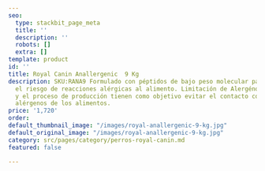 ```yaml
---
seo:
  type: stackbit_page_meta
  title: ''
  description: ''
  robots: []
  extra: []
template: product
id: ''
title: Royal Canin Anallergenic  9 Kg
description: SKU:RANA9 Formulado con péptidos de bajo peso molecular para reducir
  el riesgo de reacciones alérgicas al alimento. Limitación de Alergénos. La fórmula
  y el proceso de producción tienen como objetivo evitar el contacto con fuentes de
  alérgenos de los alimentos.
price: '1,720'
order: 
default_thumbnail_image: "/images/royal-anallergenic-9-kg.jpg"
default_original_image: "/images/royal-anallergenic-9-kg.jpg"
category: src/pages/category/perros-royal-canin.md
featured: false

---
```

